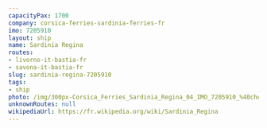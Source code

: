 ```yaml
---
capacityPax: 1700
company: corsica-ferries-sardinia-ferries-fr
imo: 7205910
layout: ship
name: Sardinia Regina
routes:
- livorno-it-bastia-fr
- savona-it-bastia-fr
slug: sardinia-regina-7205910
tags:
- ship
photo: /img/300px-Corsica_Ferries_Sardinia_Regina_04_IMO_7205910_%40chesi.JPG
unknownRoutes: null
wikipediaUrl: https://fr.wikipedia.org/wiki/Sardinia_Regina
---
```

